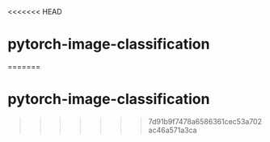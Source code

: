 <<<<<<< HEAD
# pytorch-image-classification
=======
# pytorch-image-classification
>>>>>>> 7d91b9f7478a6586361cec53a702ac46a571a3ca
